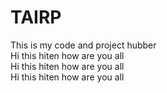 # TAIRP
This is my code and project hubber
<br>
Hi this hiten how are you all<br>
Hi this hiten how are you all<br>
Hi this hiten how are you all

